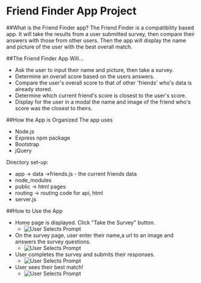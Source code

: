 # Friend Finder App Project

##What is the Friend Finder app?
The Friend Finder is a compatibility based app. It will take the results from a user submitted survey, then compare their answers with those from other users. Then the app will display the name and picture of the user with the best overall match.

##The Friend Finder App Will...
 - Ask the user to input their name and picture, then take a survey.
 - Determine an overall score based on the users answers.
 - Compare the user's overall score to that of other 'friends' who's data is already stored.
 - Determine which current friend's score is closest to the user's score.
 - Display for the user in a modal the name and image of the friend who's score was the closest to theirs.
 
 ##How the App is Organized
 The app uses
   - Node.js
   - Express npm package
   - Bootstrap
   - jQuery
   
 Directory set-up:
  - app -> data ->friends.js - the current friends data
  - node_modules
  - public -> html pages
  - routing -> routing code for api, html
  - server.js
  
##How to Use the App
 - Home page is displayed. Click "Take the Survey" button.
   - ![User Selects Prompt](https://kknape.github.io/friend_finder/images/screenshot_home.png)
 - On the survey page, user enter their name,a url to an image and answers the survey questions.
    - ![User Selects Prompt](https://kknape.github.io/friend_finder/images/screenshot_survey1.png)
 - User completes the survey and submits their responses.
    - ![User Selects Prompt](https://kknape.github.io/friend_finder/images/screenshot_survey2.png)
 - User sees their best match!
    - ![User Selects Prompt](https://kknape.github.io/friend_finder/images/screenshot_yourFriendMatch.png)
